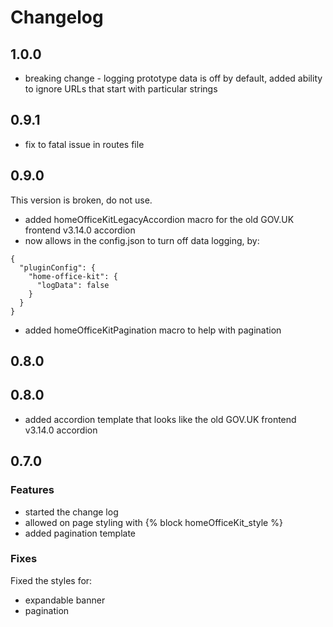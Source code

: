 # Changelog

## 1.0.0

* breaking change - logging prototype data is off by default, added ability to ignore URLs that start with particular strings

## 0.9.1

* fix to fatal issue in routes file

## 0.9.0
This version is broken, do not use.

* added homeOfficeKitLegacyAccordion macro for the old GOV.UK frontend v3.14.0 accordion
* now allows in the config.json to turn off data logging, by:
```
{
  "pluginConfig": {
    "home-office-kit": {
      "logData": false
    }
  }
}
```
* added homeOfficeKitPagination macro to help with pagination

## 0.8.0

## 0.8.0

* added accordion template that looks like the old GOV.UK frontend v3.14.0 accordion

## 0.7.0

### Features

* started the change log
* allowed on page styling with {% block homeOfficeKit_style %}
* added pagination template

### Fixes

Fixed the styles for:

* expandable banner
* pagination

